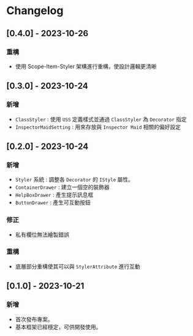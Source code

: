 # Changelog

## [0.4.0] - 2023-10-26

### 重構
- 使用 Scope-Item-Styler 架構進行重構，使設計邏輯更清晰

## [0.3.0] - 2023-10-24

### 新增
- `ClassStyler` : 使用 `USS` 定義樣式並通過 `ClassStyler` 為 `Decorator` 指定
- `InspectorMaidSetting` : 用來存放與 `Inspector Maid` 相關的偏好設定

## [0.2.0] - 2023-10-24

### 新增
- `Styler` 系統 : 調整各 `Decorator` 的 `IStyle` 屬性。
- `ContainerDrawer` : 建立一個空的裝飾器
- `HelpBoxDrawer` : 產生提示訊息框
- `ButtonDrawer` : 產生可互動按鈕

### 修正
- 私有欄位無法繪製錯誤

### 重構
- 底層部分重構使其可以與 `StylerAttribute` 進行互動


## [0.1.0] - 2023-10-21

### 新增
- 首次發布專案。
- 基本框架已經穩定，可供開發使用。